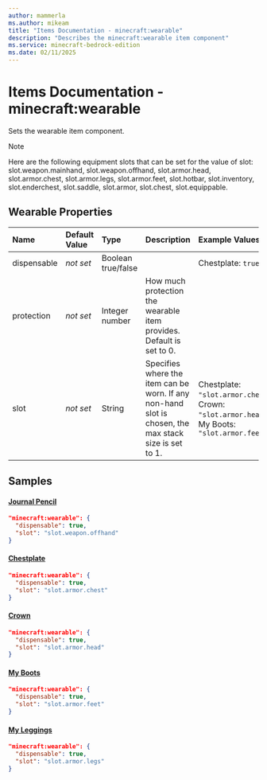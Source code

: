 ```yaml
---
author: mammerla
ms.author: mikeam
title: "Items Documentation - minecraft:wearable"
description: "Describes the minecraft:wearable item component"
ms.service: minecraft-bedrock-edition
ms.date: 02/11/2025 
---
```


# Items Documentation - minecraft:wearable

Sets the wearable item component.

> [!Note]
> Here are the following equipment slots that can be set for the value of slot: slot.weapon.mainhand, slot.weapon.offhand, slot.armor.head, slot.armor.chest, slot.armor.legs, slot.armor.feet, slot.hotbar, slot.inventory, slot.enderchest, slot.saddle, slot.armor, slot.chest, slot.equippable.


## Wearable Properties

|Name       |Default Value |Type |Description |Example Values |
|:----------|:-------------|:----|:-----------|:------------- |
| dispensable | *not set* | Boolean true/false |  | Chestplate: `true` | 
| protection | *not set* | Integer number | How much protection the wearable item provides. Default is set to 0. |  | 
| slot | *not set* | String | Specifies where the item can be worn. If any non-hand slot is chosen, the max stack size is set to 1. | Chestplate: `"slot.armor.chest"`, Crown: `"slot.armor.head"`, My Boots: `"slot.armor.feet"` | 

## Samples

#### [Journal Pencil](https://github.com/microsoft/minecraft-samples/tree/main/casual_creator/chill_dreams/complete/behavior_packs/mamm_cds/items/journal_pencil.json)


```json
"minecraft:wearable": {
  "dispensable": true,
  "slot": "slot.weapon.offhand"
}
```

#### [Chestplate](https://github.com/microsoft/minecraft-samples/tree/main/custom_items/behavior_packs/custom_item/items/chestplate.json)


```json
"minecraft:wearable": {
  "dispensable": true,
  "slot": "slot.armor.chest"
}
```

#### [Crown](https://github.com/microsoft/minecraft-samples/tree/main/custom_items/behavior_packs/custom_item/items/crown.json)


```json
"minecraft:wearable": {
  "dispensable": true,
  "slot": "slot.armor.head"
}
```

#### [My Boots](https://github.com/microsoft/minecraft-samples/tree/main/custom_items/behavior_packs/custom_item/items/my_boots.json)


```json
"minecraft:wearable": {
  "dispensable": true,
  "slot": "slot.armor.feet"
}
```

#### [My Leggings](https://github.com/microsoft/minecraft-samples/tree/main/custom_items/behavior_packs/custom_item/items/my_leggings.json)


```json
"minecraft:wearable": {
  "dispensable": true,
  "slot": "slot.armor.legs"
}
```
